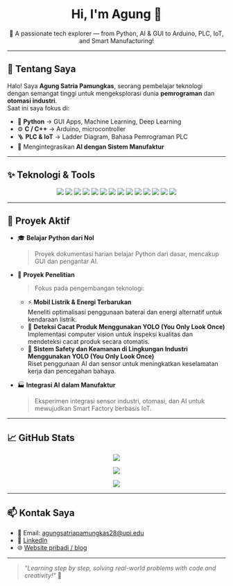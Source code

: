 <h1 align="center">Hi, I'm Agung 👋</h1>

<p align="center">
  🚀 A passionate tech explorer — from Python, AI & GUI to Arduino, PLC, IoT, and Smart Manufacturing!
</p>

---

## 🧠 Tentang Saya

Halo! Saya **Agung Satria Pamungkas**, seorang pembelajar teknologi dengan semangat tinggi untuk mengeksplorasi dunia **pemrograman** dan **otomasi industri**.  
Saat ini saya fokus di:

- 🐍 **Python** → GUI Apps, Machine Learning, Deep Learning
- ⚙️ **C / C++** → Arduino, microcontroller
- 🪜 **PLC & IoT** → Ladder Diagram, Bahasa Pemrograman PLC
- 🧠 Mengintegrasikan **AI dengan Sistem Manufaktur**

---

## ✨ Teknologi & Tools

<p align="center">
  <img src="https://img.shields.io/badge/Python-3776AB?style=for-the-badge&logo=python&logoColor=white" />
  <img src="https://img.shields.io/badge/C++-00599C?style=for-the-badge&logo=c%2b%2b&logoColor=white" />
  <img src="https://img.shields.io/badge/Arduino-00979D?style=for-the-badge&logo=arduino&logoColor=white" />
  <img src="https://img.shields.io/badge/PLC-Automation-yellow?style=for-the-badge" />
  <img src="https://img.shields.io/badge/IoT-Internet%20of%20Things-orange?style=for-the-badge" />
  <img src="https://img.shields.io/badge/SolidWorks-3D Design-red?style=for-the-badge" />
  <img src="https://img.shields.io/badge/Autodesk%20Inventor-Mechanical-orange?style=for-the-badge" />
  <img src="https://img.shields.io/badge/AutoCAD-Design%20Drafting-red?style=for-the-badge" />
  <img src="https://img.shields.io/badge/Automation-Manufacturing-blue?style=for-the-badge" />
  <img src="https://img.shields.io/badge/Canva-Design-blueviolet?style=for-the-badge" />
  <img src="https://img.shields.io/badge/Figma-UI%2FUX-black?style=for-the-badge" />
  <img src="https://img.shields.io/badge/Proteus-Circuit%20Simulation-lightgrey?style=for-the-badge" />
  <img src="https://img.shields.io/badge/VS%20Code-Code-blue?style=for-the-badge" />
  <img src="https://img.shields.io/badge/FESTO%20Fluidsim-Pneumatics-blue?style=for-the-badge" />
</p>

---

## 📌 Proyek Aktif

- 🎓 **Belajar Python dari Nol**
  > Proyek dokumentasi harian belajar Python dari dasar, mencakup GUI dan pengantar AI.

- 🔬 **Proyek Penelitian**
  > Fokus pada pengembangan teknologi:
  - ⚡ **Mobil Listrik & Energi Terbarukan**  
    Meneliti optimalisasi penggunaan baterai dan energi alternatif untuk kendaraan listrik.
  - 🧠 **Deteksi Cacat Produk Menggunakan YOLO (You Only Look Once)**  
    Implementasi computer vision untuk inspeksi kualitas dan mendeteksi cacat produk secara otomatis.
  - 🦺 **Sistem Safety dan Keamanan di Lingkungan Industri Menggunakan YOLO (You Only Look Once)**  
    Riset penggunaan AI dan sensor untuk meningkatkan keselamatan kerja dan pencegahan bahaya.

- 🏭 **Integrasi AI dalam Manufaktur**
  > Eksperimen integrasi sensor industri, otomasi, dan AI untuk mewujudkan Smart Factory berbasis IoT.


---

## 📈 GitHub Stats

<p align="center">
  <img src="https://github-readme-stats.vercel.app/api?username=agungsatriapamungkas&show_icons=true&theme=tokyonight" />
</p>

<p align="center">
  <img src="https://github-readme-streak-stats.herokuapp.com/?user=agungsatriapamungkas&theme=tokyonight" />
</p>

<p align="center">
  <img src="https://img.shields.io/github/followers/agungsatriapamungkas?label=Follow&style=for-the-badge" />
</p>

---

## 📫 Kontak Saya

- 📧 Email: agungsatriapamungkas28@upi.edu 
- 🔗 [LinkedIn](https://www.linkedin.com/in/agungsatriapamungkas)
- 🌐 [Website pribadi / blog](#)

---

> _"Learning step by step, solving real-world problems with code and creativity!"_ 🚀
